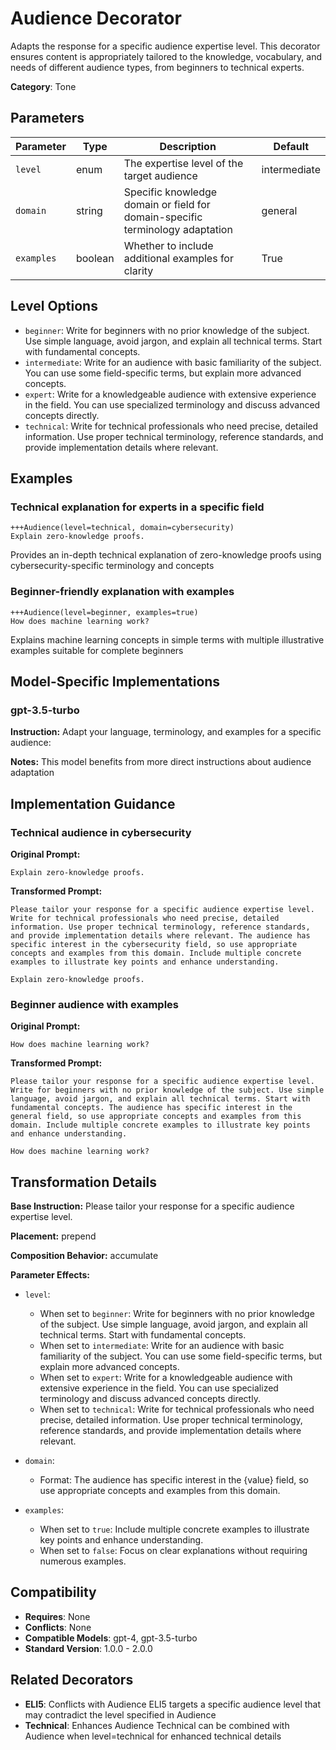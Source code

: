 # Audience Decorator

Adapts the response for a specific audience expertise level. This decorator ensures content is appropriately tailored to the knowledge, vocabulary, and needs of different audience types, from beginners to technical experts.

**Category**: Tone

## Parameters

| Parameter | Type | Description | Default |
|-----------|------|-------------|--------|
| `level` | enum | The expertise level of the target audience | intermediate |
| `domain` | string | Specific knowledge domain or field for domain-specific terminology adaptation | general |
| `examples` | boolean | Whether to include additional examples for clarity | True |

## Level Options

- `beginner`: Write for beginners with no prior knowledge of the subject. Use simple language, avoid jargon, and explain all technical terms. Start with fundamental concepts.
- `intermediate`: Write for an audience with basic familiarity of the subject. You can use some field-specific terms, but explain more advanced concepts.
- `expert`: Write for a knowledgeable audience with extensive experience in the field. You can use specialized terminology and discuss advanced concepts directly.
- `technical`: Write for technical professionals who need precise, detailed information. Use proper technical terminology, reference standards, and provide implementation details where relevant.

## Examples

### Technical explanation for experts in a specific field

```
+++Audience(level=technical, domain=cybersecurity)
Explain zero-knowledge proofs.
```

Provides an in-depth technical explanation of zero-knowledge proofs using cybersecurity-specific terminology and concepts

### Beginner-friendly explanation with examples

```
+++Audience(level=beginner, examples=true)
How does machine learning work?
```

Explains machine learning concepts in simple terms with multiple illustrative examples suitable for complete beginners

## Model-Specific Implementations

### gpt-3.5-turbo

**Instruction:** Adapt your language, terminology, and examples for a specific audience:

**Notes:** This model benefits from more direct instructions about audience adaptation


## Implementation Guidance

### Technical audience in cybersecurity

**Original Prompt:**
```
Explain zero-knowledge proofs.
```

**Transformed Prompt:**
```
Please tailor your response for a specific audience expertise level. Write for technical professionals who need precise, detailed information. Use proper technical terminology, reference standards, and provide implementation details where relevant. The audience has specific interest in the cybersecurity field, so use appropriate concepts and examples from this domain. Include multiple concrete examples to illustrate key points and enhance understanding.

Explain zero-knowledge proofs.
```

### Beginner audience with examples

**Original Prompt:**
```
How does machine learning work?
```

**Transformed Prompt:**
```
Please tailor your response for a specific audience expertise level. Write for beginners with no prior knowledge of the subject. Use simple language, avoid jargon, and explain all technical terms. Start with fundamental concepts. The audience has specific interest in the general field, so use appropriate concepts and examples from this domain. Include multiple concrete examples to illustrate key points and enhance understanding.

How does machine learning work?
```

## Transformation Details

**Base Instruction:** Please tailor your response for a specific audience expertise level.

**Placement:** prepend

**Composition Behavior:** accumulate

**Parameter Effects:**

- `level`:
  - When set to `beginner`: Write for beginners with no prior knowledge of the subject. Use simple language, avoid jargon, and explain all technical terms. Start with fundamental concepts.
  - When set to `intermediate`: Write for an audience with basic familiarity of the subject. You can use some field-specific terms, but explain more advanced concepts.
  - When set to `expert`: Write for a knowledgeable audience with extensive experience in the field. You can use specialized terminology and discuss advanced concepts directly.
  - When set to `technical`: Write for technical professionals who need precise, detailed information. Use proper technical terminology, reference standards, and provide implementation details where relevant.

- `domain`:
  - Format: The audience has specific interest in the {value} field, so use appropriate concepts and examples from this domain.

- `examples`:
  - When set to `true`: Include multiple concrete examples to illustrate key points and enhance understanding.
  - When set to `false`: Focus on clear explanations without requiring numerous examples.

## Compatibility

- **Requires**: None
- **Conflicts**: None
- **Compatible Models**: gpt-4, gpt-3.5-turbo
- **Standard Version**: 1.0.0 - 2.0.0

## Related Decorators

- **ELI5**: Conflicts with Audience ELI5 targets a specific audience level that may contradict the level specified in Audience
- **Technical**: Enhances Audience Technical can be combined with Audience when level=technical for enhanced technical details
